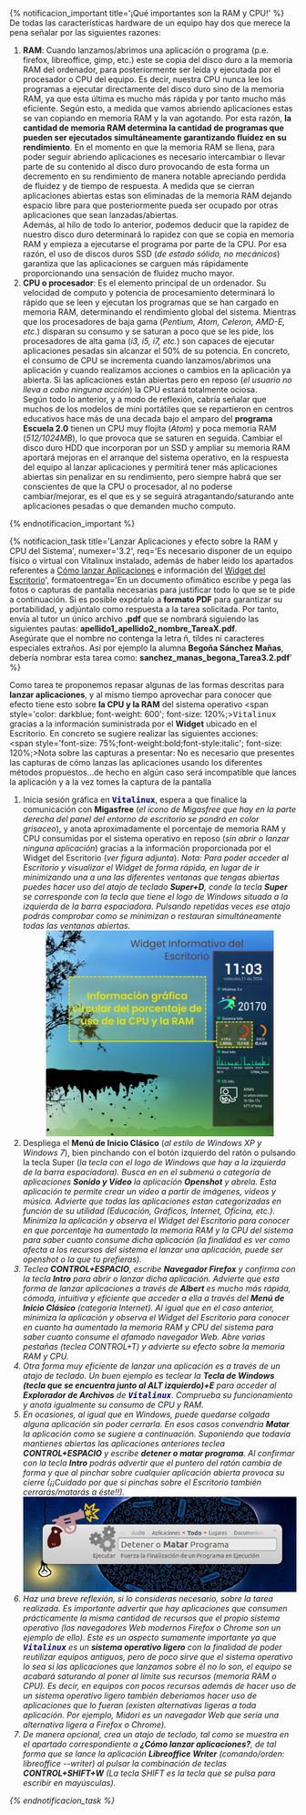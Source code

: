 {% notificacion_important title='¡Qué importantes son la RAM y CPU!' %}
De todas las características hardware de un equipo hay dos que merece la pena señalar por las siguientes razones:

<ol>
<li><b>RAM</b>: Cuando lanzamos/abrimos una aplicación o programa (p.e. firefox, libreoffice, gimp, etc.) este se copia del disco duro a la memoria RAM del ordenador, para posteriormente ser leida y ejecutada por el procesador o CPU del equipo.  Es decir, nuestra CPU nunca lee los programas a ejecutar directamente del disco duro sino de la memoria RAM, ya que esta última es mucho más rápida y por tanto mucho más eficiente.  Según esto, a medida que vamos abriendo aplicaciones estas se van copiando en memoria RAM y la van agotando.  Por esta razón, <b>la cantidad de memoria RAM determina la cantidad de programas que pueden ser ejecutados simultáneamente garantizando fluidez en su rendimiento</b>.  En el momento en que la memoria RAM se llena, para poder seguir abriendo aplicaciones es necesario intercambiar o llevar parte de su contenido al disco duro provocando de esta forma un decremento en su rendimiento de manera notable apreciando perdida de fluidez y de tiempo de respuesta.  A medida que se cierran aplicaciones abiertas estas son eliminadas de la memoria RAM dejando espacio libre para que posteriormente pueda ser ocupado por otras aplicaciones que sean lanzadas/abiertas.
<br>
Además, al hilo de todo lo anterior, podemos deducir que la rapidez de nuestro disco duro determinará lo rapidez con que se copia en memoria RAM y empieza a ejecutarse el programa por parte de la CPU.  Por esa razón, el uso de discos duros SSD (<i>de estado sólido, no mecánicos</i>) garantiza que las aplicaciones se carguen más rápidamente proporcionando una sensación de fluidez mucho mayor.
</li>
<li><b>CPU o procesador</b>: Es el elemento principal de un ordenador. Su velocidad de computo y potencia de procesamiento determinará lo rápido que se leen y ejecutan los programas que se han cargado en memoria RAM, determinando el rendimiento global del sistema. Mientras que los procesadores de baja gama (<i>Pentium, Atom, Celeron, AMD-E, etc.</i>) disparan su consumo y se saturan a poco que se les pide, los procesadores de alta gama (<i>i3, i5, i7, etc.</i>) son capaces de ejecutar aplicaciones pesadas sin alcanzar el 50% de su potencia. En concreto, el consumo de CPU se incrementa cuando lanzamos/abrimos una aplicación y cuando realizamos acciones o cambios en la aplicación ya abierta. Si las aplicaciones están abiertas pero en reposo (<i>el usuario no lleva a cabo ninguna acción</i>) la CPU estará totalmente ociosa.
</li>
Según todo lo anterior, y a modo de reflexión, cabría señalar que muchos de los modelos de mini portátiles que se repartieron en centros educativos hace más de una decada bajo el amparo del <b>programa Escuela 2.0</b> tienen un CPU muy flojita (<i>Atom</i>) y poca memoria RAM (<i>512/1024MB</i>), lo que provoca que se saturen en seguida.  Cambiar el disco duro HDD que incorporan por un SSD y ampliar su memoria RAM aportará mejoras en el arranque del sistema operativo, en la respuesta del equipo al lanzar aplicaciones y permitirá tener más aplicaciones abiertas sin penalizar en su rendimiento, pero siempre habrá que ser conscientes de que la CPU o procesador, al no poderse cambiar/mejorar, es el que es y se seguirá atragantando/saturando ante aplicaciones pesadas o que demanden mucho computo.
</ol>
{% endnotificacion_important %}

{% notificacion_task title='Lanzar Aplicaciones y efecto sobre la RAM y CPU del Sistema',
numexer='3.2',
req='Es necesario disponer de un equipo físico o virtual con Vitalinux instalado, además de haber leido los apartados referentes a <a href="../Parte_3-Entorno_de_Escritorio/Parte_3-Como_lanzar_aplicaciones.html">Cómo lanzar Aplicaciones</a> e información del <a href="../Parte_3-Entorno_de_Escritorio/Parte_3-Preferencias_del_escritorio.html">Widget del Escritorio</a>',
formatoentrega='En un documento ofimático escribe y pega las fotos o capturas de pantalla necesarias para justificar todo lo que se te pide a continuación. Si es posible expórtalo a <b>formato PDF</b> para garantizar su portabilidad, y adjúntalo como respuesta a la tarea solicitada. Por tanto, envía al tutor un único archivo <b>.pdf</b> que se nombrará siguiendo las siguientes pautas: <b>apellido1_apellido2_nombre_TareaX.pdf</b>.
<br>
Asegúrate que el nombre no contenga la letra ñ, tildes ni caracteres especiales extraños. Así por ejemplo la alumna <b>Begoña Sánchez Mañas</b>, debería nombrar esta tarea como: <b>sanchez_manas_begona_Tarea3.2.pdf</b>' %}

Como tarea te proponemos repasar algunas de las formas descritas para <b>lanzar aplicaciones</b>, y al mismo tiempo aprovechar para conocer que efecto tiene esto sobre <b>la CPU y la RAM</b> del sistema operativo <span style='color: darkblue; font-weight: 600'; font-size: 120%;><tt>Vitalinux</tt></span> gracias a la información suministrada por el <b>Widget</b> ubicado en el Escritorio.  En concreto se sugiere realizar las siguientes acciones:
<br>
<span style='font-size: 75%;font-weight:bold;font-style:italic'; font-size: 120%;>Nota sobre las capturas a presentar: No es necesario que presentes las capturas de cómo lanzas las aplicaciones usando los diferentes métodos propuestos...de hecho en algún caso será incompatible que lances la aplicación y a la vez tomes la captura de la pantalla</span>
<ol>
<li>
Inicia sesión gráfica en <span style='color: darkblue; font-weight: 600'; font-size: 120%;><tt>Vitalinux</tt></span>, espera a que finalice la comunicación con <b>Migasfree</b> (<i>el icono de Migasfree que hay en la parte derecha del panel del entorno de escritorio se pondrá en color grisaceo</i>), y anota aproximadamente el porcentaje de memoria RAM y CPU consumidas por el sistema operativo en reposo (<i>sin abrir o lanzar ninguna aplicación</i>) gracias a la información proporcionada por el Widget del Escritorio (<i>ver figura adjunta</i>).
<i>Nota: Para poder acceder al Escritorio y visualizar el Widget de forma rápida, en lugar de ir minimizando una a una las diferentes ventanas que tengas abiertas puedes hacer uso del atajo de teclado <b>Super+D</b>, conde la tecla <b>Super</b> se corresponde con la tecla que tiene el logo de Windows situada a la izquierda de la barra espaciadora. Pulsando repetidas veces ese atajo podrás comprobar como se minimizan o restauran simultáneamente todas las ventanas abiertas.</i>
<div style="text-align: center;">
<img src="../img/parte3/vx-3.2-widget_escritorio-info_CPU_RAM.png" style="width: 400px">
</div>
</li>
<li>
Despliega el <b>Menú de Inicio Clásico</b> (<i>al estilo de Windows XP y Windows 7</i>), bien pinchando con el botón izquierdo del ratón o pulsando la tecla Super (<i>la tecla con el logo de Windows que hay a la izquierda de la barra espaciadora). Busca en en el submenú o categoría de aplicaciones <b>Sonido y Vídeo</b> la aplicación <b>Openshot</b> y abrela.  Esta aplicación te permite crear un vídeo a partir de imágenes, vídeos y música.  Advierte que todas las aplicaciones estan categorizadas en función de su utilidad (<i>Educación, Gráficos, Internet, Oficina, etc.</i>).  Minimiza la aplicación y observa el Widget del Escritorio para conocer en que porcentaje ha aumentado la memoria RAM y la CPU del sistema para saber cuanto consume dicha aplicación (<i>la finalidad es ver como afecta a los recursos del sistema el lanzar una aplicación, puede ser openshot o la que tu prefieras</i>). 
</li>
<li>
Teclea <b>CONTROL+ESPACIO</b>, escribe <b>Navegador Firefox</b> y confirma con la tecla <b>Intro</b> para abrir o lanzar dicha aplicación.  Advierte que esta forma de lanzar aplicaciones a través de <b>Albert</b> es mucho más rápida, cómoda, intuitiva y eficiente que acceder a ella a través del <b>Menú de Inicio Clásico</b> (<i>categoría Internet</i>).  Al igual que en el caso anterior, minimiza la aplicación y observa el Widget del Escritorio para conocer en cuanto ha aumentado la memoria RAM y CPU del sistema para saber cuanto consume el afamado navegador Web.  Abre varias pestañas (<i>teclea CONTROL+T</i>) y advierte su efecto sobre la memoria RAM y CPU.
</li>
<li>
Otra forma muy eficiente de lanzar una aplicación es a través de un atajo de teclado.  Un buen ejemplo es teclear la <b>Tecla de Windows (<i>tecla que se encuentra junto al ALT izquierdo</i>)+E</b> para acceder al <b>Explorador de Archivos</b> de <span style='color: darkblue; font-weight: 600'; font-size: 120%;><tt>Vitalinux</tt></span>.  Comprueba su funcionamiento y anota igualmente su consumo de CPU y RAM.
</li>
<li>
En ocasiones, al igual que en Windows, puede quedarse colgada alguna aplicación sin poder cerrarla.  En esos casos convendría <b>Matar</b> la aplicación como se sugiere a continuación.  Suponiendo que todavía mantienes abiertas las aplicaciones anteriores teclea <b>CONTROL+ESPACIO</b> y escribe <b>detener o matar programa</b>.  Al confirmar con la tecla <b>Intro</b> podrás advertir que el puntero del ratón cambia de forma y que al pinchar sobre cualquier aplicación abierta provoca su cierre (<i>¡¡Cuidado por que si pinchas sobre el Escritorio también cerrarás/matarás a éste!!</i>).
<div style="text-align: center;">
<img src="../img/vx-matar-programa.png">
</div>
</li>
<li>
Haz una breve reflexión, si lo consideras necesario, sobre la tarea realizada. Es importante advertir que hay aplicaciones que consumen prácticamente la misma cantidad de recursos que el propio sistema operativo (<i>los navegadores Web modernos Firefox o Chrome son un ejemplo de ello</i>).  Este es un aspecto sumamente importante ya que <span style='color: darkblue; font-weight: 600'; font-size: 120%;><tt>Vitalinux</tt></span> es un <b>sistema operativo ligero</b> con la finalidad de poder reutilizar equipos antiguos, pero de poco sirve que el sistema operativo lo sea si las aplicaciones que lanzamos sobre él no lo son, el equipo se acabará saturando al poner al límite sus recursos (<i>memoria RAM o CPU</i>). Es decir, en equipos con pocos recursos además de hacer uso de un sistema operativo ligero también deberíamos hacer uso de aplicaciones que lo fueran (<i>existen alternativas ligeras a toda aplicación.  Por ejemplo, Midori es un navegador Web que sería una alternativa ligera a Firefox o Chrome</i>).
</li>
<li>
De manera opcional, crea un atajo de teclado, tal como se muestra en el apartado correspondiente a <b>¿Cómo lanzar aplicaciones?</b>, de tal forma que se lance la aplicación <b>Libreoffice Writer</b> (<i>comando/orden: libreoffice --writer</i>) al pulsar la combinación de teclas <b>CONTROL+SHIFT+W</b> (<i>La tecla SHIFT es la tecla que se pulsa para escribir en mayúsculas</i>).
</li>
</ol>

{% endnotificacion_task %}
